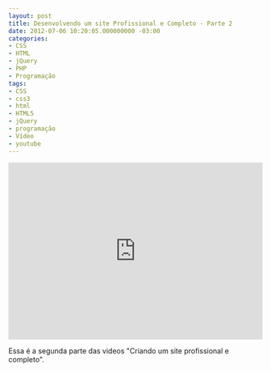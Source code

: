 ```yaml
---
layout: post
title: Desenvolvendo um site Profissional e Completo - Parte 2
date: 2012-07-06 10:20:05.000000000 -03:00
categories:
- CSS
- HTML
- jQuery
- PHP
- Programação
tags:
- CSS
- css3
- html
- HTML5
- jQuery
- programação
- Vídeo
- youtube
---
```


<div class="video-responsive">
  <iframe src="http://www.youtube.com/embed/4L4HJgsyC5A" frameborder="0" width="100%" height="350"></iframe>
</div>

Essa é a segunda parte das videos "Criando um site profissional e completo".

